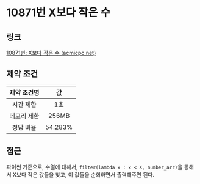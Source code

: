 # 10871번 X보다 작은 수

## 링크

[10871번: X보다 작은 수 (acmicpc.net)](https://www.acmicpc.net/problem/10871)

## 제약 조건

| 제약 조건명 |   값    |
| :---------: | :-----: |
|  시간 제한  |   1초   |
| 메모리 제한 |  256MB  |
|  정답 비율  | 54.283% |

## 접근

파이썬 기준으로, 수열에 대해서, `filter(lambda x : x < X, number_arr)`을 통해서 X보다 작은 값들을 찾고, 이 값들을 순회하면서 출력해주면 된다.

